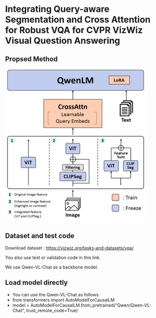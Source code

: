 # Integrating Query-aware Segmentation and Cross Attention for Robust VQA for CVPR VizWiz Visual Question Answering 

## Propsed Method
<img src='Image/model.png'>

## Dataset and test code

Download dataset : https://vizwiz.org/tasks-and-datasets/vqa/

You also use test or validation code in this link. 

We use Qwen-VL-Chat as a backbone model. 


## Load model directly
- You can use the Qwen-VL-Chat as follows.
- from transformers import AutoModelForCausalLM
- model = AutoModelForCausalLM.from_pretrained("Qwen/Qwen-VL-Chat", trust_remote_code=True)
